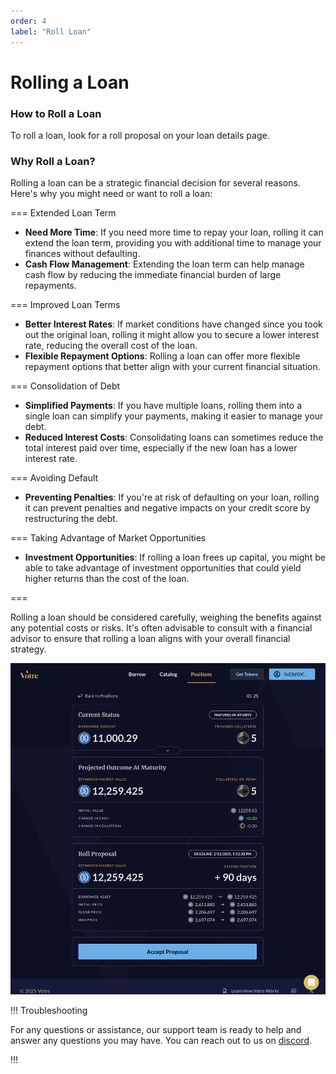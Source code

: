 ```yaml
---
order: 4
label: "Roll Loan"
---
```


# Rolling a Loan

### How to Roll a Loan

To roll a loan, look for a roll proposal on your loan details page.

### Why Roll a Loan?

Rolling a loan can be a strategic financial decision for several reasons. Here's why you might need or want to roll a loan:

=== Extended Loan Term

- **Need More Time**: If you need more time to repay your loan, rolling it can extend the loan term, providing you with additional time to manage your finances without defaulting.
- **Cash Flow Management**: Extending the loan term can help manage cash flow by reducing the immediate financial burden of large repayments.

=== Improved Loan Terms

- **Better Interest Rates**: If market conditions have changed since you took out the original loan, rolling it might allow you to secure a lower interest rate, reducing the overall cost of the loan.
- **Flexible Repayment Options**: Rolling a loan can offer more flexible repayment options that better align with your current financial situation.

=== Consolidation of Debt

- **Simplified Payments**: If you have multiple loans, rolling them into a single loan can simplify your payments, making it easier to manage your debt.
- **Reduced Interest Costs**: Consolidating loans can sometimes reduce the total interest paid over time, especially if the new loan has a lower interest rate.

=== Avoiding Default

- **Preventing Penalties**: If you're at risk of defaulting on your loan, rolling it can prevent penalties and negative impacts on your credit score by restructuring the debt.

=== Taking Advantage of Market Opportunities

- **Investment Opportunities**: If rolling a loan frees up capital, you might be able to take advantage of investment opportunities that could yield higher returns than the cost of the loan.

===

Rolling a loan should be considered carefully, weighing the benefits against any potential costs or risks. It's often advisable to consult with a financial advisor to ensure that rolling a loan aligns with your overall financial strategy.

![Votre roll loan](/static/images/roll-loan.png)

!!! Troubleshooting

For any questions or assistance, our support team is ready to help and answer any questions you may have. You can reach out to us on [discord](https://discord.gg/hYjBBSp4Q4).

!!!
